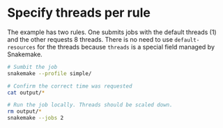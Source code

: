 # Specify threads per rule

The example has two rules. One submits jobs with the default threads (1) and the
other requests 8 threads. There is no need to use `default-resources` for the
threads because `threads` is a special field managed by Snakemake.

```sh
# Sumbit the job
snakemake --profile simple/

# Confirm the correct time was requested
cat output/*

# Run the job locally. Threads should be scaled down.
rm output/*
snakemake --jobs 2
```
